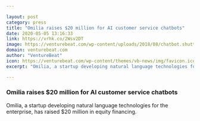 ```yaml
---

layout: post
category: press
title: "Omilia raises $20 million for AI customer service chatbots"
date: 2020-05-05 13:16:33
link: https://vrhk.co/2Wsv2DT
image: https://venturebeat.com/wp-content/uploads/2018/08/chatbot.shutterstock_1139070611-e1588276688496.jpg?w=1200&strip=all
domain: venturebeat.com
author: "VentureBeat"
icon: https://venturebeat.com/wp-content/themes/vb-news/img/favicon.ico
excerpt: "Omilia, a startup developing natural language technologies for the enterprise, has raised $20 million in equity financing."

---
```


### Omilia raises $20 million for AI customer service chatbots

Omilia, a startup developing natural language technologies for the enterprise, has raised $20 million in equity financing.